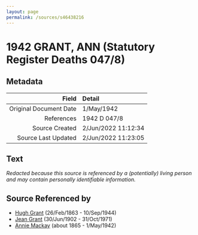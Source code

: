 ```yaml
---
layout: page
permalink: /sources/s46438216
---
```


# 1942 GRANT, ANN (Statutory Register Deaths 047/8)

## Metadata
Field | Detail
---:|:---
Original Document Date | 1/May/1942
References | 1942 D 047/8
Source Created | 2/Jun/2022 11:12:34
Source Last Updated | 2/Jun/2022 11:23:05

## Text

_Redacted because this source is referenced by a (potentially) living person and may contain personally identifiable information._

## Source Referenced by

* [Hugh Grant](../people/@31066628@-hugh-grant-b1863-2-26-d1944-9-10.md) (26/Feb/1863 - 10/Sep/1944)
* [Jean Grant](../people/@81075921@-jean-grant-b1902-6-30-d1971-10-31.md) (30/Jun/1902 - 31/Oct/1971)
* [Annie Mackay](../people/@503334@-annie-mackay-b1865-d1942-5-1.md) (about 1865 - 1/May/1942)
